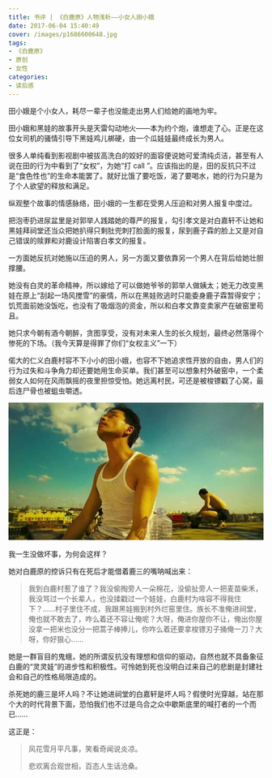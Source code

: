 ```yaml
---
title: 书评 | 《白鹿原》人物浅析——小女人田小娥
date: 2017-06-04 15:40:49
cover: /images/p1686600648.jpg
tags:
- 《白鹿原》
- 原创
- 女性
categories:
- 读后感
---
```

田小娥是个小女人，耗尽一辈子也没能走出男人们给她的画地为牢。

田小娥和黑娃的故事开头是天雷勾动地火——本为约个炮，谁想走了心。正是在这位女司机的骚情引导下黑娃鸡儿梆硬，由一个瓜娃娃最终成长为男人。

很多人单纯看到影视剧中被拔高洗白的姣好的面容便说她可爱清纯贞洁，甚至有人说在田的行为中看到了“女权”，为她“打 call ”。应该指出的是，田的反抗只不过是“食色性也”的生命本能罢了。就好比饿了要吃饭，渴了要喝水，她的行为只是为了个人欲望的释放和满足。

纵观整个故事的情感脉络，田小娥的一生都在受男人压迫和对男人报复中度过。

把泡枣扔进尿盆里是对郭举人践踏她的尊严的报复，勾引孝文是对白嘉轩不让她和黑娃拜祠堂还当众把她扒得只剩肚兜刺打脸面的报复，尿到鹿子霖的脸上又是对自己错误的赎罪和对鹿设计陷害白孝文的报复。

一方面她反抗对她施以压迫的男人，另一方面又要依靠另一个男人在背后给她壮胆撑腰。

她没有白灵的革命精神，所以嫁给了可以做她爷爷的郭举人做姨太；她无力改变黑娃在原上“刮起一场风搅雪”的豪情，所以在黑娃败逃时只能委身鹿子霖暂得安宁；饥荒面前她没饭吃，也没有了吸烟泡的资金，所以和白孝文靠变卖家产在破窑里苟且。

她只求今朝有酒今朝醉，贪图享受，没有对未来人生的长久规划，最终必然落得个惨死的下场。（我今天算是得罪了你们“女权主义”一下）

偌大的仁义白鹿村容不下小小的田小娥，也容不下她追求性开放的自由，男人们的行为过失和斗争角力却还要她用生命买单。我们甚至可以想象村外破窑中，一个柔弱女人如何在风雨飘摇的夜里担惊受怕。她远离村民，可还是被梭镖戳了心窝，最后连尸骨也被蛆虫嚼透。

![why](/images/why-it-is-me.jpg)
<figcaption > 我一生没做坏事，为何会这样？</figcaption >

她对白鹿原的控诉只有在死后才能借着鹿三的嘴呐喊出来：

> 我到白鹿村惹了谁了？我没偷掏旁人一朵棉花，没偷扯旁人一把麦苗柴禾，我没骂过一个长辈人，也没揉戳过一个娃娃，白鹿村为啥容不得我住下？……村子里住不成，我跟黑娃搬到村外烂窑里住。族长不准俺进祠堂，俺也就不敢去了，咋么着还不容让俺呢？大呀，俺进你屋你不让，俺出你屋没拿一把米也没分一把蒿子棒捧儿，你咋么着还要拿梭镖刃子捅俺一刀？大呀，你好狠心……

她是一群盲目的鬼蛾，她的所谓反抗没有理想和信仰的驱动，自然也就不具备象征白鹿的“灵灵娃”的进步性和积极性。可怜她到死也没明白过来自己的悲剧是封建社会和自己的性格局限造成的。

杀死她的鹿三是坏人吗？不让她进祠堂的白嘉轩是坏人吗？假使时光穿越，站在那个大的时代背景下面，恐怕我们也不过是乌合之众中歇斯底里的喊打者的一个而已……

这正是：
> 风花雪月平凡事，笑看奇闻说炎凉。
>
> 悲欢离合观世相，百态人生话沧桑。

